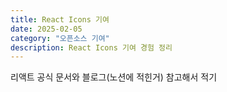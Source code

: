 ```yaml
---
title: React Icons 기여
date: 2025-02-05
category: "오픈소스 기여"
description: React Icons 기여 경험 정리
---
```


리액트 공식 문서와 블로그(노션에 적힌거) 참고해서 적기
